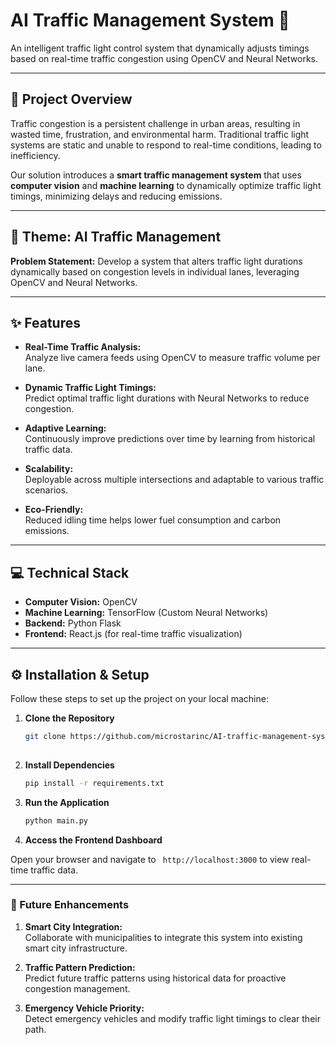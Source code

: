 # AI Traffic Management System 🚦  

An intelligent traffic light control system that dynamically adjusts timings based on real-time traffic congestion using OpenCV and Neural Networks.  

---

## 📜 Project Overview  
Traffic congestion is a persistent challenge in urban areas, resulting in wasted time, frustration, and environmental harm. Traditional traffic light systems are static and unable to respond to real-time conditions, leading to inefficiency.  

Our solution introduces a **smart traffic management system** that uses **computer vision** and **machine learning** to dynamically optimize traffic light timings, minimizing delays and reducing emissions.  

---

## 🎯 Theme: AI Traffic Management  

**Problem Statement:** Develop a system that alters traffic light durations dynamically based on congestion levels in individual lanes, leveraging OpenCV and Neural Networks.  

---

## ✨ Features  

- **Real-Time Traffic Analysis:**  
  Analyze live camera feeds using OpenCV to measure traffic volume per lane.  

- **Dynamic Traffic Light Timings:**  
  Predict optimal traffic light durations with Neural Networks to reduce congestion.  

- **Adaptive Learning:**  
  Continuously improve predictions over time by learning from historical traffic data.  

- **Scalability:**  
  Deployable across multiple intersections and adaptable to various traffic scenarios.  

- **Eco-Friendly:**  
  Reduced idling time helps lower fuel consumption and carbon emissions.  

---

## 💻 Technical Stack  

- **Computer Vision:** OpenCV  
- **Machine Learning:** TensorFlow (Custom Neural Networks)  
- **Backend:** Python Flask  
- **Frontend:** React.js (for real-time traffic visualization)  

---

## ⚙️ Installation & Setup  

Follow these steps to set up the project on your local machine:  

1. **Clone the Repository**  
   ```bash  
   git clone https://github.com/microstarinc/AI-traffic-management-system.git  
 
2. **Install Dependencies**  
   ```sh
   pip install -r requirements.txt
3. **Run the Application**  
   ```sh
   python main.py  
 4. **Access the Frontend Dashboard**  
  
   Open your browser and navigate to  ``` http://localhost:3000``` to view real-time traffic data.


---

### 🚀 Future Enhancements  

1. **Smart City Integration:**  
  Collaborate with municipalities to integrate this system into existing smart city infrastructure.  

2. **Traffic Pattern Prediction:**  
  Predict future traffic patterns using historical data for proactive congestion management.  

3. **Emergency Vehicle Priority:**  
  Detect emergency vehicles and modify traffic light timings to clear their path.
